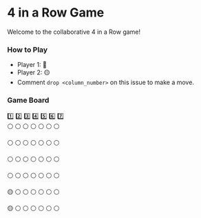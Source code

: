 # 4 in a Row Game

Welcome to the collaborative 4 in a Row game! 

### How to Play
- Player 1: 🔴
- Player 2: 🟡
- Comment `drop <column_number>` on this issue to make a move.

### Game Board
1️⃣ 2️⃣ 3️⃣ 4️⃣ 5️⃣ 6️⃣ 7️⃣  
⚪ ⚪ ⚪ ⚪ ⚪ ⚪ ⚪

⚪ ⚪ ⚪ ⚪ ⚪ ⚪ ⚪

⚪ ⚪ ⚪ ⚪ ⚪ ⚪ ⚪

⚪ ⚪ ⚪ ⚪ ⚪ ⚪ ⚪

🟡 ⚪ ⚪ ⚪ ⚪ ⚪ ⚪

🟡 ⚪ ⚪ ⚪ ⚪ ⚪ ⚪







